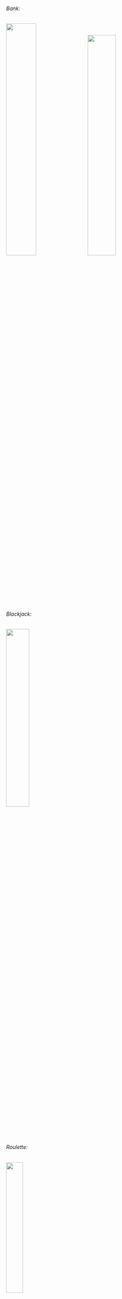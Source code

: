 ###### Bank:  
<a href="url"><img src="https://i.imgur.com/Zf7pI8g.png" height="40%" width="40%"></a> 
<a href="url"><img src="https://i.imgur.com/QZydtf9.png" height="39%" width="39%"></a>  
 
###### Blackjack:  
  <a href="url"><img src="https://i.imgur.com/I3ltOg3.png" height="35%" width="35%"></a>
###### Roulette:
  <a href="url"><img src="https://i.imgur.com/rP3DpI5.png" height="30%" width="30%"></a>  
###### Slots:  
<a href="url"><img src="https://i.imgur.com/3jD5WVo.png" height="30%" width="30%"></a>  

###### Coinflip:  
<a href="url"><img src="https://i.imgur.com/tj1krzg.png" height="30%" width="30%"></a>  

###### Crash:  
<a href="url"><img src="https://i.imgur.com/egLuopL.png" height="30%" width="30%"></a>  

###### Cryptocurrency:  
<a href="url"><img src="https://i.imgur.com/i8MK8gk.png" height="30%" width="30%"></a>  
<a href="url"><img src="https://i.imgur.com/A5wjkIy.png" height="30%" width="30%"></a>  

###### Roobet Mines:  
<a href="url"><img src="https://i.imgur.com/XR5rU0I.png" height="30%" width="30%"></a>  

###### Deal or No Deal:  
<a href="url"><img src="https://i.imgur.com/ssAitqk.png" height="30%" width="30%"></a>  
  
###### Stats:  
<a href="url"><img src="https://i.imgur.com/IB7kCRo.png" height="25%" width="25%"></a>  

###### Customizable Profile:  
<a href="url"><img src="https://i.imgur.com/nIgjViy.png" height="35%" width="35%"></a>  

###### Quests:  
<a href="url"><img src="https://i.imgur.com/93B352Z.png" height="30%" width="30%"></a>  

###### Badges:  
<a href="url"><img src="https://i.imgur.com/P3YlZeM.png" height="30%" width="30%"></a>  

###### Cooldowns:  
<a href="url"><img src="https://i.imgur.com/xrlJtvQ.png" height="30%" width="30%"></a>  

###### Help Command:  
<a href="url"><img src="https://i.imgur.com/BEX45be.png" height="50%" width="50%"></a>  
